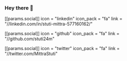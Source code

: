 ### Hey there 👋
  [[params.social]]
    icon = "linkedin"
    icon_pack = "fa"
    link = "//linkedin.com/in/stuti-mittra-577160162/"

 [[params.social]]
    icon = "github"
    icon_pack = "fa"
    link = "//github.com/stuti24m"

 [[params.social]]
    icon = "twitter"
    icon_pack = "fa"
    link = "//twitter.com/MittraStuti"
    

<!--
**stuti24m/stuti24m** is a ✨ _special_ ✨ repository because its `README.md` (this file) appears on your GitHub profile.

Here are some ideas to get you started:

- 🔭 I’m currently working on  c
- 🌱 I’m currently learning ...
- 👯 I’m looking to collaborate on ...
- 🤔 I’m looking for help with ...
- 💬 Ask me about ...
- 📫 How to reach me: ...
- 😄 Pronouns: ...
- ⚡ Fun fact: ...
-->
